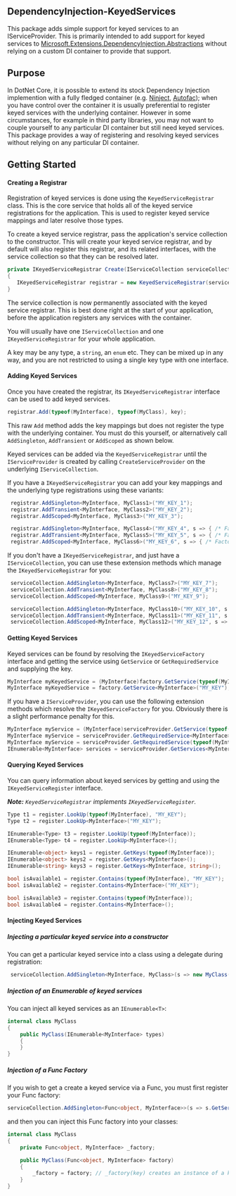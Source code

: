 ## DependencyInjection-KeyedServices

This package adds simple support for keyed services to an IServiceProvider. This is primarily intended to add support for keyed services to [Microsoft.Extensions.DependencyInjection.Abstractions](https://www.nuget.org/packages/Microsoft.Extensions.DependencyInjection.Abstractions/) without relying on a custom DI container to provide that support.

## Purpose

In DotNet Core, it is possible to extend its stock Dependency Injection implemention with a fully fledged container (e.g. [Ninject](http://www.ninject.org/), [Autofac](https://autofac.org/)); when you have control over the container it is usually preferential to register keyed services with the underlying container. However in some circumstances, for example in third party libraries, you may not want to couple yourself to any particular DI container but still need keyed services. This package provides a way of registering and resolving keyed services without relying on any particular DI container.

## Getting Started

#### Creating a Registrar
Registration of keyed services is done using the ```KeyedServiceRegistrar``` class. This is the core service that holds all of the keyed service registrations for the application. This is used to register keyed service mappings and later resolve those types.

To create a keyed service registrar, pass the application's service collection to the constructor. This will create your keyed service registrar, and by default will also register this registrar, and its related interfaces, with the service collection so that they can be resolved later.

``` csharp
private IKeyedServiceRegistrar Create(IServiceCollection serviceCollection)
{
   IKeyedServiceRegistrar registrar = new KeyedServiceRegistrar(serviceCollection);
}
```
The service collection is now permanently associated with the keyed service registrar. This is best done right at the start of your application, before the application registers any services with the container.

You will usually have one ```IServiceCollection``` and one ```IKeyedServiceRegistrar``` for your whole application.

A key may be any type, a ```string```, an ```enum``` etc. They can be mixed up in any way, and you are not restricted to using a single key type with one interface.

#### Adding Keyed Services
Once you have created the registrar, its ```IKeyedServiceRegistrar``` interface can be used to add keyed services.

``` csharp
registrar.Add(typeof(MyInterface), typeof(MyClass), key);
```

This raw ```Add``` method adds the key mappings but does not register the type with the underlying container. You must do this yourself, or alternatively call ```AddSingleton```, ```AddTransient``` or ```AddScoped``` as shown below.

Keyed services can be added via the ```KeyedServiceRegistrar``` until the ```IServiceProvider``` is created by calling ```CreateServiceProvider``` on the underlying ```IServiceCollection```.

If you have a ```IKeyedServiceRegistrar``` you can add your key mappings and the underlying type registrations using these variants:

``` csharp
 registrar.AddSingleton<MyInterface, MyClass1>("MY_KEY_1");
 registrar.AddTransient<MyInterface, MyClass2>("MY_KEY_2");
 registrar.AddScoped<MyInterface, MyClass3>("MY_KEY_3");

 registrar.AddSingleton<MyInterface, MyClass4>("MY_KEY_4", s => { /* Factory delegate */ });
 registrar.AddTransient<MyInterface, MyClass5>("MY_KEY_5", s => { /* Factory delegate */ });
 registrar.AddScoped<MyInterface, MyClass6>("MY_KEY_6", s => { /* Factory delegate */ });
```

If you don't have a ```IKeyedServiceRegistrar```, and just have a ```IServiceCollection```,  you can use these extension methods which manage the ```IKeyedServiceRegistrar``` for you:

``` csharp
 serviceCollection.AddSingleton<MyInterface, MyClass7>("MY_KEY_7");
 serviceCollection.AddTransient<MyInterface, MyClass8>("MY_KEY_8");
 serviceCollection.AddScoped<MyInterface, MyClass9>("MY_KEY_9");

 serviceCollection.AddSingleton<MyInterface, MyClass10>("MY_KEY_10", s => { /* Factory delegate */ });
 serviceCollection.AddTransient<MyInterface, MyClass11>("MY_KEY_11", s => { /* Factory delegate */ });
 serviceCollection.AddScoped<MyInterface, MyClass12>("MY_KEY_12", s => { /* Factory delegate */ });
```

#### Getting Keyed Services
Keyed services can be found by resolving the ```IKeyedServiceFactory``` interface and getting the service using ```GetService``` or ```GetRequiredService``` and supplying the key.

``` csharp
MyInterface myKeyedService = (MyInterface)factory.GetService(typeof(MyInterface), "MY_KEY");
MyInterface myKeyedService = factory.GetService<MyInterface>("MY_KEY");
```

If you have a ```IServiceProvider```, you can use the following extension methods which resolve the ```IKeyedServiceFactory``` for you. Obviously there is a slight performance penalty for this.

``` csharp
MyInterface myService = (MyInterface)serviceProvider.GetService(typeof(MyInterface), "MY_KEY");
MyInterface myService = serviceProvider.GetRequiredService<MyInterface>("MY_KEY")
MyInterface myService = serviceProvider.GetRequiredService(typeof(MyInterface), "MY_KEY")
IEnumerable<MyInterface> services = serviceProvider.GetServices<MyInterface>();
```


#### Querying Keyed Services
You can query information about keyed services by getting and using the ```IKeyedServiceRegister``` interface. 

***Note:** ```KeyedServiceRegistrar``` implements ```IKeyedServiceRegister```.*

``` csharp
Type t1 = register.LookUp(typeof(MyInterface), "MY_KEY");
Type t2 = register.LookUp<MyInterface>("MY_KEY");

IEnumerable<Type> t3 = register.LookUp(typeof(MyInterface));
IEnumerable<Type> t4 = register.LookUp<MyInterface>();

IEnumerable<object> keys1 = register.GetKeys(typeof(MyInterface));
IEnumerable<object> keys2 = register.GetKeys<MyInterface>();
IEnumerable<string> keys3 = register.GetKeys<MyInterface, string>();

bool isAvailable1 = register.Contains(typeof(MyInterface), "MY_KEY");
bool isAvailable2 = register.Contains<MyInterface>("MY_KEY");

bool isAvailable3 = register.Contains(typeof(MyInterface));
bool isAvailable4 = register.Contains<MyInterface>();
```

#### Injecting Keyed Services

##### Injecting a particular keyed service into a constructor
You can get a particular keyed service into a class using a delegate during registration:

``` csharp
 serviceCollection.AddSingleton<MyInterface, MyClass>(s => new MyClass(s.GetService<IDependency>("KEY"))
```

##### Injection of an Enumerable of keyed services 
You can inject all keyed services as an ```IEnumerable<T>```:

``` csharp
internal class MyClass
{
	public MyClass(IEnumerable<MyInterface> types)
	{
	}
}
```

##### Injection of a Func Factory

If you wish to get a create a keyed service via a Func, you must first register your Func factory:

``` csharp
serviceCollection.AddSingleton<Func<object, MyInterface>>(s => s.GetService<MyInterface>);
```

and then you can inject this Func factory into your classes:

``` csharp
internal class MyClass
{
	private Func<object, MyInterface> _factory;

	public MyClass(Func<object, MyInterface> factory)
	{
		_factory = factory; // _factory(key) creates an instance of a keyed service
	}
}
```
